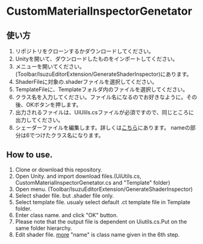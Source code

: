 # CustomMaterialInspectorGenetator

## 使い方
1. リポジトリをクローンするかダウンロードしてください。
2. Unityを開いて、ダウンロードしたものをインポートしてください。
3. メニューを開いてください。(Toolbar/IsuzuEditorExtension/GenerateShaderInspector)にあります。
4. ShaderFileに対象の.shaderファイルを選択してください。
5. TemplateFileに、Templateフォルダ内のファイルを選択してください。
6. クラス名を入力してください。ファイル名になるのでお好きなように。その後、OKボタンを押します。
7. 出力されるファイルは、UiUlils.csファイルが必須ですので、同じところに出力してください。
8. シェーダーファイルを編集します。詳しくは[こちら](https://docs.unity3d.com/ja/current/Manual/SL-CustomEditor.html)にあります。
nameの部分は6でつけたクラス名になります。

## How to use.

1. Clone or download this repository.
2. Open Unity. and import download files.(UiUtils.cs, CustomMaterialInspectorGenetator.cs and "Template" folder)
3. Open menu. (Toolbar/IsuzuEditorExtension/GenerateShaderInspector)
4. Select shader file. but .shader file only.
5. Select template file. usualy select default .ct template file in Template folder.
6. Enter class name. and click "OK" button.
7. Please note that the output file is dependent on Uiutils.cs.Put on the same folder hierarchy.
8. Edit shader file. [more](https://docs.unity3d.com/ja/current/Manual/SL-CustomEditor.html) "name" is class name given in the 6th step.

